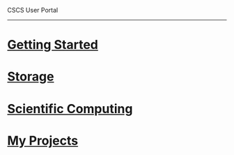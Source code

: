 CSCS User Portal

---

<!-- use only links inside h1, h2, h3 and h4 -->

# [Getting Started](getting_started/get_an_account)
# [Storage](storage/file_systems)
# [Scientific Computing](scientific_computing)
# [My Projects](http://user.cscs.ch/nc/my_projects/index.html)
